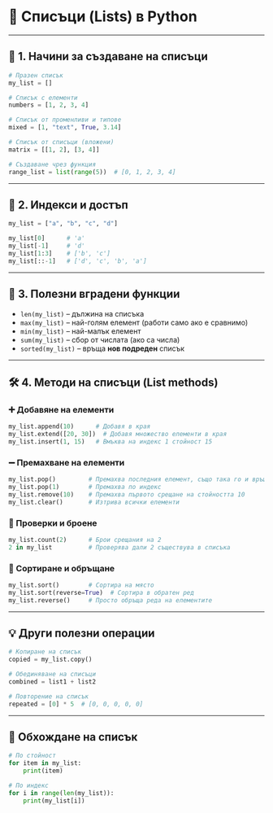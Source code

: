 # 📘 Списъци (Lists) в Python

---

## 🧱 1. Начини за създаване на списъци

```python
# Празен списък
my_list = []

# Списък с елементи
numbers = [1, 2, 3, 4]

# Списък от променливи и типове
mixed = [1, "text", True, 3.14]

# Списък от списъци (вложени)
matrix = [[1, 2], [3, 4]]

# Създаване чрез функция
range_list = list(range(5))  # [0, 1, 2, 3, 4]
```

---

## 🔢 2. Индекси и достъп

```python
my_list = ["a", "b", "c", "d"]

my_list[0]      # 'a'
my_list[-1]     # 'd'
my_list[1:3]    # ['b', 'c']
my_list[::-1]   # ['d', 'c', 'b', 'a']
```

---

## 📏 3. Полезни вградени функции

- `len(my_list)` – дължина на списъка
- `max(my_list)` – най-голям елемент (работи само ако е сравнимо)
- `min(my_list)` – най-малък елемент
- `sum(my_list)` – сбор от числата (ако са числа)
- `sorted(my_list)` – връща **нов подреден** списък

---

## 🛠️ 4. Методи на списъци (List methods)

### ➕ Добавяне на елементи

```python
my_list.append(10)      # Добавя в края
my_list.extend([20, 30])  # Добавя множество елементи в края
my_list.insert(1, 15)   # Вмъква на индекс 1 стойност 15
```

### ➖ Премахване на елементи

```python
my_list.pop()         # Премахва последния елемент, също така го и връща /примерът с променливата от вчерашната лекция/
my_list.pop(1)        # Премахва по индекс
my_list.remove(10)    # Премахва първото срещане на стойността 10
my_list.clear()       # Изтрива всички елементи
```

### 🔁 Проверки и броене

```python
my_list.count(2)      # Брои срещания на 2
2 in my_list          # Проверява дали 2 съществува в списъка
```

### 🔄 Сортиране и обръщане

```python
my_list.sort()        # Сортира на място
my_list.sort(reverse=True)  # Сортира в обратен ред
my_list.reverse()     # Просто обръща реда на елементите
```

---

## 💡 Други полезни операции

```python
# Копиране на списък
copied = my_list.copy()

# Обединяване на списъци
combined = list1 + list2

# Повторение на списък
repeated = [0] * 5  # [0, 0, 0, 0, 0]
```

---

## 🔁 Обхождане на списък

```python
# По стойност
for item in my_list:
    print(item)

# По индекс
for i in range(len(my_list)):
    print(my_list[i])
```
